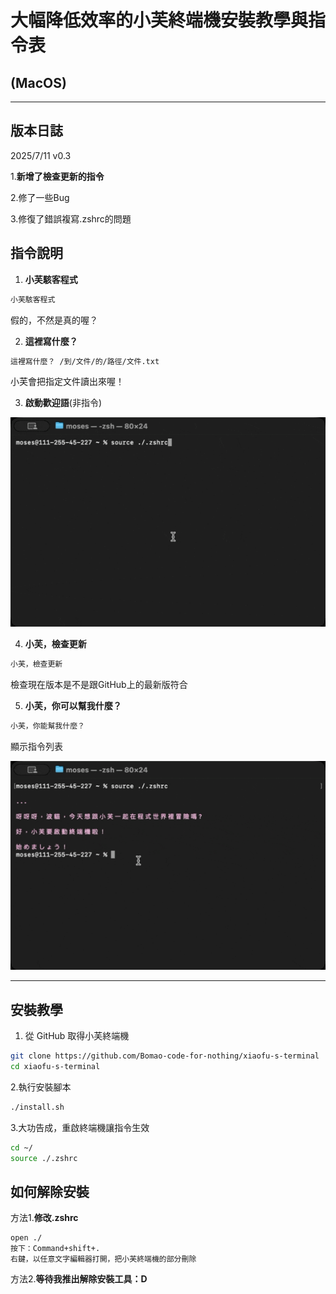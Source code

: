 # 大幅降低效率的小芙終端機安裝教學與指令表
## (MacOS)
---
## 版本日誌
2025/7/11 v0.3

1.**新增了檢查更新的指令**

2.修了一些Bug

3.修復了錯誤複寫.zshrc的問題



## 指令說明

1. **小芙駭客程式**
```bash
小芙駭客程式
```
   假的，不然是真的喔？

2. **這裡寫什麼？**  
```bash
這裡寫什麼？ /到/文件/的/路徑/文件.txt
```
   小芙會把指定文件讀出來喔！

3. **啟動歡迎語**(非指令)

![指令列表指令示範](./Resources/StartUp.gif)
   
4. **小芙，檢查更新**
```bash
小芙，檢查更新
```
檢查現在版本是不是跟GitHub上的最新版符合

5. **小芙，你可以幫我什麼？**
```bash
小芙，你能幫我什麼？
```
顯示指令列表

![指令列表指令示範](./Resources/Command.gif)


---

## 安裝教學

1. 從 GitHub 取得小芙終端機

```bash
git clone https://github.com/Bomao-code-for-nothing/xiaofu-s-terminal
cd xiaofu-s-terminal
```

2.執行安裝腳本
```bash
./install.sh
```
3.大功告成，重啟終端機讓指令生效
```bash
cd ~/
source ./.zshrc
```

## 如何解除安裝
方法1.**修改.zshrc**
```
open ./
按下：Command+shift+.
右鍵，以任意文字編輯器打開，把小芙終端機的部分刪除
```
方法2.**等待我推出解除安裝工具：D**
